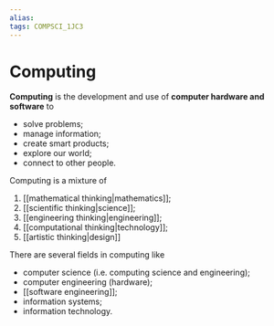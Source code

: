 ```yaml
---
alias:
tags: COMPSCI_1JC3
---
```

# Computing
**Computing** is the development and use of **computer hardware and software** to
- solve problems;
- manage information;
- create smart products;
- explore our world;
- connect to other people.

Computing is a mixture of 
1. [[mathematical thinking|mathematics]];
2. [[scientific thinking|science]];
3. [[engineering thinking|engineering]];
4. [[computational thinking|technology]];
5. [[artistic thinking|design]]

There are several fields in computing like
- computer science (i.e. computing science and engineering);
- computer engineering (hardware);
- [[software engineering]];
- information systems;
- information technology.